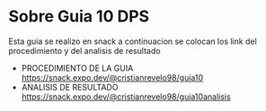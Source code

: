 # Sobre Guia 10 DPS
Esta guia se realizo en snack a continuacion se colocan los link del procedimiento y del analisis de resultado

* PROCEDIMIENTO DE LA GUIA
https://snack.expo.dev/@cristianrevelo98/guia10
* ANALISIS DE RESULTADO
https://snack.expo.dev/@cristianrevelo98/guia10analisis
